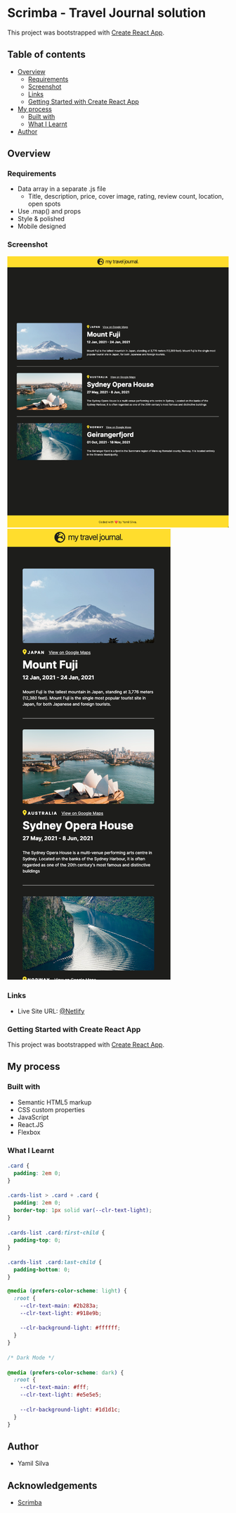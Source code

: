 # Scrimba - Travel Journal solution

This project was bootstrapped with [Create React App](https://github.com/facebook/create-react-app).

## Table of contents
- [Overview]()
  - [Requirements](#screenshot)
  - [Screenshot](#screenshot)
  - [Links](#links)
  - [Getting Started with Create React App](#getting-started-with-create-react-app)
- [My process](#my-process)
  - [Built with](#built-with)
  - [What I Learnt](#what-i-learnt)
- [Author](#author)

## Overview
### Requirements

- Data array in a separate .js file
    - Title, description, price, cover image, rating, review count, location, open spots
- Use .map() and props
- Style & polished
- Mobile designed


### Screenshot
![localhost_3000_(Desktop)](https://github.com/yamilmsilva/my-travel-journal/blob/main/src/screenshots/SCR-20231028-oi0.png)
![localhost_3000_(iPhone 12 Pro)](https://github.com/yamilmsilva/my-travel-journal/blob/main/src/screenshots/SCR-20231028-oi9.png)


### Links
- Live Site URL: [@Netlify](https://personaltraveljournal.netlify.app/)

### Getting Started with Create React App
This project was bootstrapped with [Create React App](https://github.com/facebook/create-react-app).

## My process
### Built with

- Semantic HTML5 markup
- CSS custom properties
- JavaScript
- React.JS
- Flexbox

### What I Learnt

```css
.card {
  padding: 2em 0;
}

.cards-list > .card + .card {
  padding: 2em 0;
  border-top: 1px solid var(--clr-text-light);
}

.cards-list .card:first-child {
  padding-top: 0;
}

.cards-list .card:last-child {
  padding-bottom: 0;
}
```

```css
@media (prefers-color-scheme: light) {
  :root {
    --clr-text-main: #2b283a;
    --clr-text-light: #918e9b;

    --clr-background-light: #ffffff;
  }
}

/* Dark Mode */

@media (prefers-color-scheme: dark) {
  :root {
    --clr-text-main: #fff;
    --clr-text-light: #e5e5e5;

    --clr-background-light: #1d1d1c;
  }
}
```



## Author
- Yamil Silva

## Acknowledgements

- [Scrimba](https://scrimba.com)
